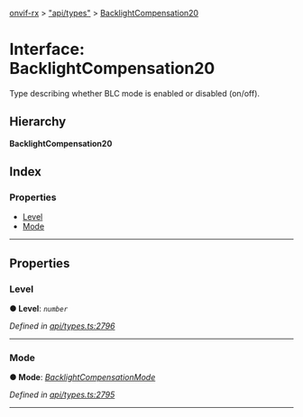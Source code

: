 [onvif-rx](../README.md) > ["api/types"](../modules/_api_types_.md) > [BacklightCompensation20](../interfaces/_api_types_.backlightcompensation20.md)

# Interface: BacklightCompensation20

Type describing whether BLC mode is enabled or disabled (on/off).

## Hierarchy

**BacklightCompensation20**

## Index

### Properties

* [Level](_api_types_.backlightcompensation20.md#level)
* [Mode](_api_types_.backlightcompensation20.md#mode)

---

## Properties

<a id="level"></a>

###  Level

**● Level**: *`number`*

*Defined in [api/types.ts:2796](https://github.com/patrickmichalina/onvif-rx/blob/1596479/src/api/types.ts#L2796)*

___
<a id="mode"></a>

###  Mode

**● Mode**: *[BacklightCompensationMode](../enums/_api_types_.backlightcompensationmode.md)*

*Defined in [api/types.ts:2795](https://github.com/patrickmichalina/onvif-rx/blob/1596479/src/api/types.ts#L2795)*

___

